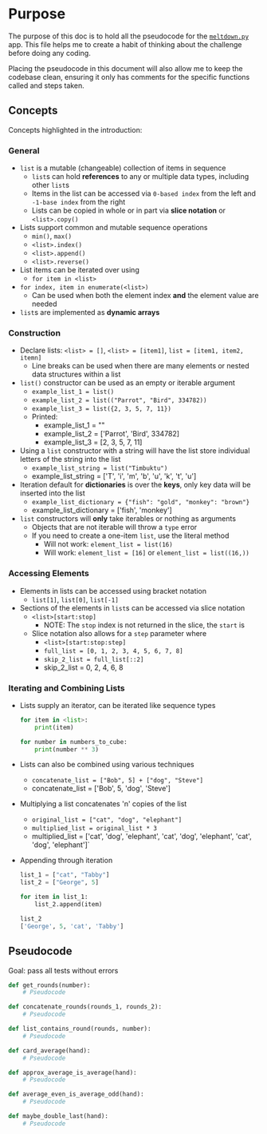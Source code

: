 # Purpose

The purpose of this doc is to hold all the pseudocode for the [`meltdown.py`](meltdown.py) app. This file helps me to create a habit of thinking about the challenge before doing any coding.

Placing the pseudocode in this document will also allow me to keep the codebase clean, ensuring it only has comments for the specific functions called and steps taken.

## Concepts

Concepts highlighted in the introduction:

### General

- `list` is a mutable (changeable) collection of items in sequence
  - `list`s can hold **references** to any or multiple data types, including other `list`s
  - Items in the list can be accessed via `0-based index` from the left and `-1-base index` from the right
  - Lists can be copied in whole or in part via **slice notation** or `<list>.copy()`
- Lists support common and mutable sequence operations
  - `min()`, `max()`
  - `<list>.index()`
  - `<list>.append()`
  - `<list>.reverse()`
- List items can be iterated over using
  - `for item in <list>`
- `for index, item in enumerate(<list>)`
  - Can be used when both the element index **and** the element value are needed
- `list`s are implemented as **dynamic arrays**

### Construction

- Declare lists: `<list> = []`, `<list> = [item1]`, `list = [item1, item2, itemn]`
  - Line breaks can be used when there are many elements or nested data structures within a list
- `list()` constructor can be used as an empty or iterable argument
  - `example_list_1 = list()`
  - `example_list_2 = list(("Parrot", "Bird", 334782))`
  - `example_list_3 = list({2, 3, 5, 7, 11})`
  - Printed:
    - example_list_1 = ""
    - example_list_2 = ['Parrot', 'Bird', 334782]
    - example_list_3 = [2, 3, 5, 7, 11]
- Using a `list` constructor with a string will have the list store individual letters of the string into the list
  - `example_list_string = list("Timbuktu")`
  - example_list_string = ['T', 'i', 'm', 'b', 'u', 'k', 't', 'u']
- Iteration default for **dictionaries** is over the **keys**, only key data will be inserted into the list
  - `example_list_dictionary = {"fish": "gold", "monkey": "brown"}`
  - example_list_dictionary = ['fish', 'monkey']
- `list` constructors will **only** take iterables or nothing as arguments
  - Objects that are not iterable will throw a `type` error
  - If you need to create a one-item `list`, use the literal method
    - Will not work: `element_list = list(16)`
    - Will work: `element_list = [16]` or `element_list = list((16,))`

### Accessing Elements

- Elements in lists can be accessed using bracket notation
  - `list[1]`, `list[0]`, `list[-1]`
- Sections of the elements in `list`s can be accessed via slice notation
  - `<list>[start:stop]`
    - NOTE: The `stop` index is not returned in the slice, the `start` is
  - Slice notation also allows for a `step` parameter where
    - `<list>[start:stop:step]`
    - `full_list = [0, 1, 2, 3, 4, 5, 6, 7, 8]`
    - `skip_2_list = full_list[::2]`
    - skip_2_list = 0, 2, 4, 6, 8

### Iterating and Combining Lists

- Lists supply an iterator, can be iterated like sequence types

    ```python
    for item in <list>:
        print(item)

    for number in numbers_to_cube:
        print(number ** 3)
    ```

- Lists can also be combined using various techniques
  - `concatenate_list = ["Bob", 5] + ["dog", "Steve"]`
  - concatenate_list = ['Bob', 5, 'dog', 'Steve']
- Multiplying a list concatenates 'n' copies of the list
  - `original_list = ["cat", "dog", "elephant"]`
  - `multiplied_list = original_list * 3`
  - multiplied_list = ['cat', 'dog', 'elephant', 'cat', 'dog', 'elephant', 'cat', 'dog', 'elephant']`
- Appending through iteration

    ```python
    list_1 = ["cat", "Tabby"]
    list_2 = ["George", 5]

    for item in list_1:
        list_2.append(item)

    list_2
    ['George', 5, 'cat', 'Tabby']
    ```

## Pseudocode

Goal: pass all tests without errors

```Python
def get_rounds(number):
    # Pseudocode

def concatenate_rounds(rounds_1, rounds_2):
    # Pseudocode

def list_contains_round(rounds, number):
    # Pseudocode

def card_average(hand):
    # Pseudocode

def approx_average_is_average(hand):
    # Pseudocode

def average_even_is_average_odd(hand):
    # Pseudocode

def maybe_double_last(hand):
    # Pseudocode

```
